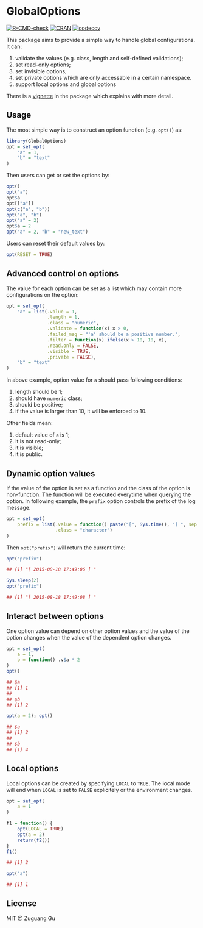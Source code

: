 # GlobalOptions

[![R-CMD-check](https://github.com/jokergoo/GlobalOptions/workflows/R-CMD-check/badge.svg)](https://github.com/jokergoo/GlobalOptions/actions)
[![CRAN](http://www.r-pkg.org/badges/version/GlobalOptions)](https://cran.r-project.org/web/packages/GlobalOptions/index.html) 
[![codecov](https://img.shields.io/codecov/c/github/jokergoo/GlobalOptions.svg)](https://codecov.io/github/jokergoo/GlobalOptions) 


This package aims to provide a simple way to handle global configurations. It can:

1. validate the values (e.g. class, length and self-defined validations);
2. set read-only options;
3. set invisible options;
4. set private options which are only accessable in a certain namespace.
5. support local options and global options

There is a [vignette](https://cran.r-project.org/web/packages/GlobalOptions/vignettes/GlobalOptions.html) in 
the package which explains with more detail.


## Usage

The most simple way is to construct an option function (e.g. `opt()`) as:

```r
library(GlobalOptions)
opt = set_opt(
    "a" = 1,
    "b" = "text"
)
```

Then users can get or set the options by:

```r
opt()
opt("a")
opt$a
opt[["a"]]
opt(c("a", "b"))
opt("a", "b")
opt("a" = 2)
opt$a = 2
opt("a" = 2, "b" = "new_text")
```

Users can reset their default values by:

```r
opt(RESET = TRUE)
```

## Advanced control on options

The value for each option can be set as a list which may contain more configurations on the option:

```r
opt = set_opt(
    "a" = list(.value = 1,
               .length = 1,
               .class = "numeric",
               .validate = function(x) x > 0,
               .failed_msg = "'a' should be a positive number.",
               .filter = function(x) ifelse(x > 10, 10, x),
               .read.only = FALSE,
               .visible = TRUE,
               .private = FALSE),
    "b" = "text"
)
```

In above example, option value for `a` should pass following conditions:

1. length should be 1;
2. should have `numeric` class;
3. should be positive;
4. if the value is larger than 10, it will be enforced to 10.

Other fields mean:

1. default value of `a` is 1;
2. it is not read-only;
3. it is visible;
4. it is public.

## Dynamic option values

If the value of the option is set as a function and the class of the option is non-function.
The function will be executed everytime when querying the option. In following example, the
`prefix` option controls the prefix of the log message.

```r
opt = set_opt(
    prefix = list(.value = function() paste("[", Sys.time(), "] ", sep = " "),
                  .class = "character")
)
```

Then `opt("prefix")` will return the current time:

```r
opt("prefix")

## [1] "[ 2015-08-18 17:49:06 ] "

Sys.sleep(2)
opt("prefix")

## [1] "[ 2015-08-18 17:49:08 ] "
```

## Interact between options

One option value can depend on other option values and the value of the option changes
when the value of the dependent option changes.

```r
opt = set_opt(
    a = 1,
    b = function() .v$a * 2
)
opt()

## $a
## [1] 1
## 
## $b
## [1] 2

opt(a = 2); opt()

## $a
## [1] 2
## 
## $b
## [1] 4

```

## Local options

Local options can be created by specifying `LOCAL` to `TRUE`. The local mode will end when
`LOCAL` is set to `FALSE` explicitely or the environment changes.

```r
opt = set_opt(
    a = 1
)

f1 = function() {
    opt(LOCAL = TRUE)
    opt(a = 2)
    return(f2())
}
f1()

## [1] 2

opt("a")

## [1] 1

```

## License

MIT @ Zuguang Gu
